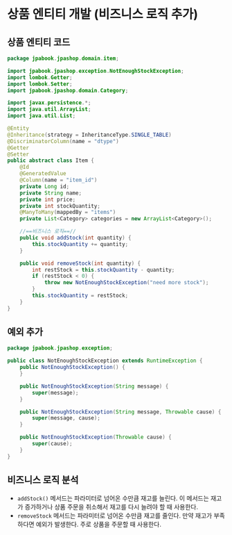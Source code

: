 # 상품 엔티티 개발 (비즈니스 로직 추가)
## 상품 엔티티 코드
```java
package jpabook.jpashop.domain.item;

import jpabook.jpashop.exception.NotEnoughStockException;
import lombok.Getter;
import lombok.Setter;
import jpabook.jpashop.domain.Category;

import javax.persistence.*;
import java.util.ArrayList;
import java.util.List;

@Entity
@Inheritance(strategy = InheritanceType.SINGLE_TABLE)
@DiscriminatorColumn(name = "dtype")
@Getter
@Setter
public abstract class Item {
    @Id
    @GeneratedValue
    @Column(name = "item_id")
    private Long id;
    private String name;
    private int price;
    private int stockQuantity;
    @ManyToMany(mappedBy = "items")
    private List<Category> categories = new ArrayList<Category>();

    //==비즈니스 로직==//
    public void addStock(int quantity) {
        this.stockQuantity += quantity;
    }

    public void removeStock(int quantity) {
        int restStock = this.stockQuantity - quantity;
        if (restStock < 0) {
            throw new NotEnoughStockException("need more stock");
        }
        this.stockQuantity = restStock;
    }
}
```
## 예외 추가
```java
package jpabook.jpashop.exception;

public class NotEnoughStockException extends RuntimeException {
    public NotEnoughStockException() {
    }

    public NotEnoughStockException(String message) {
        super(message);
    }

    public NotEnoughStockException(String message, Throwable cause) {
        super(message, cause);
    }

    public NotEnoughStockException(Throwable cause) {
        super(cause);
    }
}
```
## 비즈니스 로직 분석
- `addStock()` 메서드는 파라미터로 넘어온 수만큼 재고를 늘린다. 이 메서드는 재고가 증가하거나 
  상품 주문을 취소해서 재고를 다시 늘려야 할 때 사용한다.
- `removeStock` 메서드는 파라미터로 넘어온 수만큼 재고를 줄인다. 만약 재고가 부족하다면
예외가 발생한다. 주로 상품을 주문할 때 사용한다.
  